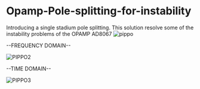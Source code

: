 # Opamp-Pole-splitting-for-instability
Introducing a single stadium pole splitting. This solution resolve some of the instability problems of the OPAMP AD8067
![pippo](https://user-images.githubusercontent.com/89423043/207399801-04a5b6c6-e4b5-4fa9-bcf2-3fad1da95738.png)

--FREQUENCY DOMAIN--

![PIPPO2](https://user-images.githubusercontent.com/89423043/207401775-53e5d29d-95b5-44e0-bb30-20137b96b9da.png)


--TIME DOMAIN--

![PIPPO3](https://user-images.githubusercontent.com/89423043/207403311-48b5b625-36a8-4ec8-b09f-d05dfb27aeaf.png)

